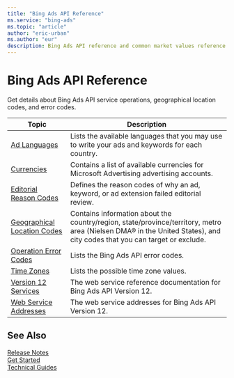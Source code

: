 ```yaml
---
title: "Bing Ads API Reference"
ms.service: "bing-ads"
ms.topic: "article"
author: "eric-urban"
ms.author: "eur"
description: Bing Ads API reference and common market values reference documentation.
---
```

# Bing Ads API Reference
Get details about Bing Ads API service operations, geographical location codes, and error codes.

|Topic|Description|
|---------|---------------|
|[Ad Languages](ad-languages.md)|Lists the available languages that you may use to write your ads and keywords for each country.|
|[Currencies](currencies.md)|Contains a list of available currencies for Microsoft Advertising advertising accounts.|
|[Editorial Reason Codes](editorial-failure-reason-codes.md)|Defines the reason codes of why an ad, keyword, or ad extension failed editorial review.|
|[Geographical Location Codes](geographical-location-codes.md)|Contains information about the country/region, state/province/territory, metro area (Nielsen DMA® in the United States), and city codes that you can target or exclude.|
|[Operation Error Codes](operation-error-codes.md)|Lists the Bing Ads API error codes.|
|[Time Zones](time-zones.md)|Lists the possible time zone values.|
|[Version 12 Services](services.md)|The web service reference documentation for Bing Ads API Version 12.|
|[Web Service Addresses](web-service-addresses.md)|The web service addresses for Bing Ads API Version 12.|

## <a name="see-also"></a>See Also
[Release Notes](release-notes.md)  
[Get Started](get-started.md)  
[Technical Guides](technical-guides.md)  


